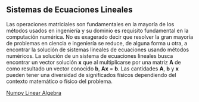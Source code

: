 ## Sistemas de Ecuaciones Lineales

Las operaciones matriciales son fundamentales en la mayoría de los métodos usados en ingeniería y su dominio es requisito fundamental en la computación numérica. No es exagerado decir que resolver la gran mayoría de problemas en ciencia e ingeniería se reduce, de alguna forma u otra, a encontrar la solución de sistemas lineales de ecuaciones usando métodos numéricos. La solución de un sistema de ecuaciones lineales busca encontrar un vector solución **x** que al multiplicarse por una matriz **A** de como resultado un vector conocido **b**, **Ax** = **b**. Las cantidades **A**, **b** y **x** pueden tener una diversidad de significados físicos dependiendo del contexto matemático o físico del problema.  

[Numpy Linear Algebra](https://docs.scipy.org/doc/numpy/reference/routines.linalg.html)  

